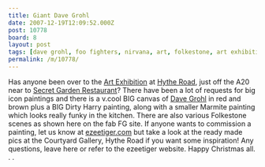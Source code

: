 ```yaml
---
title: Giant Dave Grohl
date: 2007-12-19T12:09:52.000Z
post: 10778
board: 8
layout: post
tags: [dave grohl, foo fighters, nirvana, art, folkestone, art exhibition, hythe road, secret garden restaurant]
permalink: /m/10778/
---
```

Has anyone been over to the <a href="/wiki/art+exhibition">Art Exhibition</a> at <a href="/wiki/hythe+road">Hythe Road</a>, just off the A20 near to <a href="/wiki/secret+garden+restaurant">Secret Garden Restaurant</a>? There have been a lot of requests for big icon paintings and there is a v.cool BIG canvas of <a href="/wiki/dave+grohl">Dave Grohl</a> in red and brown plus a BIG Dirty Harry painting, along with a smaller Marmite painting which looks really funky in the kitchen. There are also various Folkestone scenes as shown here on the fab FG site. If anyone wants to commission a painting, let us know at <a href="http://www.ezeetiger.com">ezeetiger.com</a> but take a look at the ready made pics at the Courtyard Gallery, Hythe Road if you want some inspiration! Any questions, leave here or refer to the ezeetiger website. Happy Christmas all. . .
